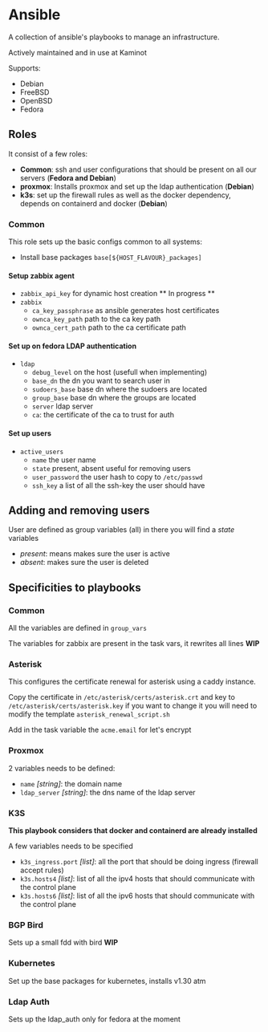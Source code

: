 # Ansible

A collection of ansible's playbooks to manage an infrastructure.


Actively maintained and in use at Kaminot

Supports:
- Debian
- FreeBSD
- OpenBSD
- Fedora

## Roles

It consist of a few roles:
* __Common__: ssh and user configurations that should be present on all our servers (**Fedora and Debian**)
* __proxmox__: Installs proxmox and set up the ldap authentication (**Debian**)
* __k3s__: set up the firewall rules as well as the docker dependency, depends on containerd and docker (**Debian**)

### Common

This role sets up the basic configs common to all systems:
* Install base packages `base[${HOST_FLAVOUR}_packages]`


#### Setup zabbix agent
* `zabbix_api_key` for dynamic host creation ** In progress **
* `zabbix`
  * `ca_key_passphrase` as ansible generates host certificates
  * `ownca_key_path` path to the ca key path
  * `ownca_cert_path` path to the ca certificate path

#### Set up on fedora LDAP authentication
* `ldap`
  * `debug_level` on the host (usefull when implementing)
  * `base_dn` the dn you want to search user in
  * `sudoers_base` base dn where the sudoers are located
  * `group_base` base dn where the groups are located
  * `server` ldap server
  * `ca`: the certificate of the ca to trust for auth

#### Set up users
* `active_users`
  * `name` the user name
  * `state` present, absent useful for removing users
  * `user_password` the user hash to copy to `/etc/passwd`
  * `ssh_key` a list of all the ssh-key the user should have

## Adding and removing users

User are defined as group variables (all) in there you will find a *state* variables
* _present_: means makes sure the user is active
* _absent_: makes sure the user is deleted

## Specificities to playbooks

### Common

All the variables are defined in `group_vars`

The variables for zabbix are present in the task vars, it rewrites all lines **WIP**

### Asterisk

This configures the certificate renewal for asterisk using a caddy instance.

Copy the certificate in `/etc/asterisk/certs/asterisk.crt` and key to `/etc/asterisk/certs/asterisk.key` if you want to change it you will need to modify the template `asterisk_renewal_script.sh`


Add in the task variable the `acme.email` for let's encrypt

### Proxmox

2 variables needs to be defined:
* `name` _[string]_: the domain name
 * `ldap_server` _[string]_: the dns name of the ldap server

### K3S
**This playbook considers that docker and containerd are already installed**

A few variables needs to be specified
* `k3s_ingress.port` _[list]_: all the port that should be doing ingress (firewall accept rules)
* `k3s.hosts4` _[list]_: list of all the ipv4 hosts that should communicate with the control plane
* `k3s.hosts6` _[list]_: list of all the ipv6 hosts that should communicate with the control plane

### BGP Bird

Sets up a small fdd with bird **WIP**

### Kubernetes

Set up the base packages for kubernetes, installs v1.30 atm

### Ldap Auth

Sets up the ldap_auth only for fedora at the moment

